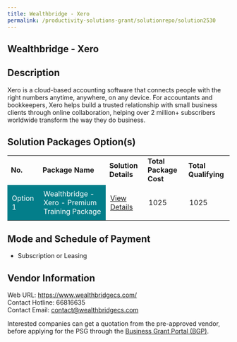 ```yaml
---
title: Wealthbridge - Xero
permalink: /productivity-solutions-grant/solutionrepo/solution2530
---
```


## Wealthbridge - Xero

## Description

Xero is a cloud-based accounting software that connects people with the right numbers anytime, anywhere, on any device. For accountants and bookkeepers, Xero helps build a trusted relationship with small business clients through online collaboration, helping over 2 million+ subscribers worldwide transform the way they do business.

## Solution Packages Option(s)

<table>
<tr>
<td><b>No.</b></td>
<td><b>Package Name</b></td>
<td><b>Solution Details</b></td>
<td><b>Total Package Cost</b></td>
<td><b>Total Qualifying</b></td>
</tr>
<tr>
<td style='padding: 10px; background-color: #037E8A; color: #FFFFFF;'>Option 1</td>
<td style='padding: 10px; background-color: #037E8A; color: #FFFFFF;'>Wealthbridge - Xero  - Premium Training Package</td>
<td style='padding: 10px;'><a href='https://www.gobusiness.gov.sg/images/psg/Wealthbridge_20210012_Desensitised_Annex_3_Part_5.pdf' target='_blank'>View Details</a></td>
<td style='padding: 10px;'>1025</td>
<td style='padding: 10px;'>1025</td>
</tr>
</table>

## Mode and Schedule of Payment

 - Subscription or Leasing

## Vendor Information

 Web URL: https://www.wealthbridgecs.com/ <br>Contact Hotline: 66816635 <br>Contact Email: contact@wealthbridgecs.com <br>

Interested companies can get a quotation from the pre-approved vendor, before applying for the PSG through the <a href='https://www.businessgrants.gov.sg/' target='_blank' rel='noopener'>Business Grant Portal (BGP)</a>.

<script src="/jquery/resize-tables.js"></script>
